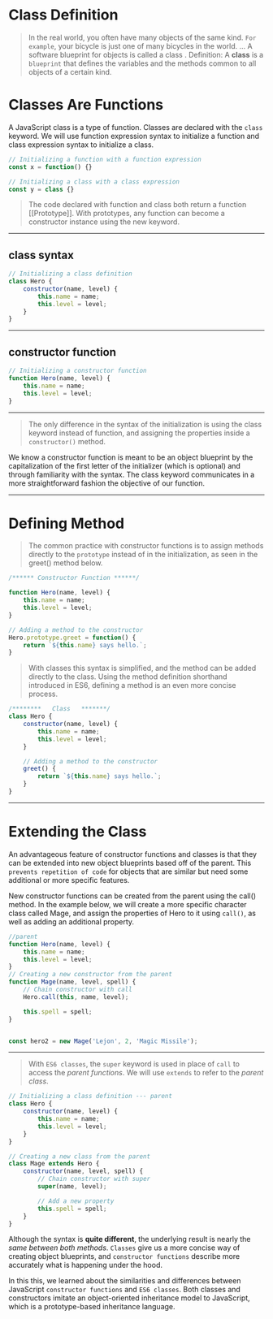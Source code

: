 # **Class Definition**
>In the real world, you often have many objects of the same kind. `For example`, your bicycle is just one of many bicycles in the world. ... A software blueprint for objects is called a class . Definition: A **class** is a `blueprint` that defines the variables and the methods common to all objects of a certain kind.


# Classes Are Functions
A JavaScript class is a type of function. Classes are declared with the `class` keyword. We will use function expression syntax to initialize a function and class expression syntax to initialize a class.

```js
// Initializing a function with a function expression
const x = function() {}

```

```js
// Initializing a class with a class expression
const y = class {}


```
>The code declared with function and class both return a function [[Prototype]]. With prototypes, any function can become a constructor instance using the new keyword.

---
## class syntax

```js
// Initializing a class definition
class Hero {
    constructor(name, level) {
        this.name = name;
        this.level = level;
    }
}
```
---
## constructor function
```js
// Initializing a constructor function
function Hero(name, level) {
    this.name = name;
    this.level = level;
}

```
---
>The only difference in the syntax of the initialization is using the class keyword instead of function, and assigning the properties inside a `constructor()` method.


We know a constructor function is meant to be an object blueprint by the capitalization of the first letter of the initializer (which is optional) and through familiarity with the syntax. The class keyword communicates in a more straightforward fashion the objective of our function.


---
# Defining Method


>The common practice with constructor functions is to assign methods directly to the `prototype` instead of in the initialization, as seen in the greet() method below.


```js
/****** Constructor Function ******/

function Hero(name, level) {
    this.name = name;
    this.level = level;
}

// Adding a method to the constructor
Hero.prototype.greet = function() {
    return `${this.name} says hello.`;
}


```
>With classes this syntax is simplified, and the method can be added directly to the class. Using the method definition shorthand introduced in ES6, defining a method is an even more concise process.

```js
/********   Class   *******/
class Hero {
    constructor(name, level) {
        this.name = name;
        this.level = level;
    }

    // Adding a method to the constructor
    greet() {
        return `${this.name} says hello.`;
    }
}

```
---

# Extending the Class
An advantageous feature of constructor functions and classes is that they can be extended into new object blueprints based off of the parent. This `prevents repetition of code` for objects that are similar but need some additional or more specific features.

New constructor functions can be created from the parent using the call() method. In the example below, we will create a more specific character class called Mage, and assign the properties of Hero to it using `call()`, as well as adding an additional property.


```js
//parent 
function Hero(name, level) {
    this.name = name;
    this.level = level;
}
// Creating a new constructor from the parent
function Mage(name, level, spell) {
    // Chain constructor with call
    Hero.call(this, name, level);

    this.spell = spell;
}


const hero2 = new Mage('Lejon', 2, 'Magic Missile');

```

---

>With `ES6 classes`, the `super` keyword is used in place of `call` to access the _parent functions_. We will use `extends` to refer to the _parent class_.



```js
// Initializing a class definition --- parent
class Hero {
    constructor(name, level) {
        this.name = name;
        this.level = level;
    }
}

// Creating a new class from the parent
class Mage extends Hero {
    constructor(name, level, spell) {
        // Chain constructor with super
        super(name, level);

        // Add a new property
        this.spell = spell;
    }
}

```





Although the syntax is **quite different**, the underlying result is nearly the _same between both methods_. `Classes` give us a more concise way of creating object blueprints, and `constructor functions` describe more accurately what is happening under the hood.

In this this, we learned about the similarities and differences between JavaScript `constructor functions` and `ES6 classes`. Both classes and constructors imitate an object-oriented inheritance model to JavaScript, which is a prototype-based inheritance language.

